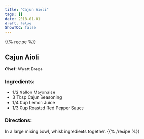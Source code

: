 ```yaml
---
title: "Cajun Aioli"
tags: []
date: 2018-01-01
draft: false
ShowTOC: false
---
```


{{% recipe %}}

## Cajun Aioli

**Chef:** Wyatt Brege



### Ingredients:

-   1/2 Gallon Mayonaise
-   3 Tbsp Cajun Seasoning
-   1/4 Cup Lemon Juice
-   1/3 Cup Roasted Red Pepper Sauce

### Directions: 

In a large mixing bowl, whisk ingredients together.
{{% /recipe %}}
